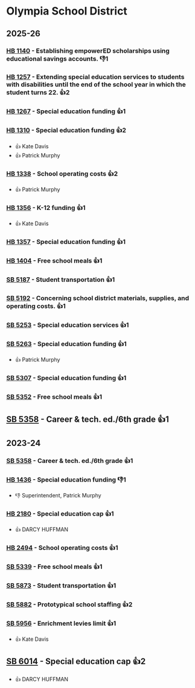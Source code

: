# Olympia School District
## 2025-26

### [HB 1140](/bill/2025-26/hb/1140/) - Establishing empowerED scholarships using educational savings accounts.  👎1 

### [HB 1257](/bill/2025-26/hb/1257/) - Extending special education services to students with disabilities until the end of the school year in which the student turns 22. 👍2  

### [HB 1267](/bill/2025-26/hb/1267/) - Special education funding 👍1  

### [HB 1310](/bill/2025-26/hb/1310/) - Special education funding 👍2  
* 👍 Kate Davis
* 👍 Patrick Murphy

### [HB 1338](/bill/2025-26/hb/1338/) - School operating costs 👍2  
* 👍 Patrick Murphy

### [HB 1356](/bill/2025-26/hb/1356/) - K-12 funding 👍1  
* 👍 Kate Davis

### [HB 1357](/bill/2025-26/hb/1357/) - Special education funding 👍1  

### [HB 1404](/bill/2025-26/hb/1404/) - Free school meals 👍1  

### [SB 5187](/bill/2025-26/sb/5187/) - Student transportation 👍1  

### [SB 5192](/bill/2025-26/sb/5192/) - Concerning school district materials, supplies, and operating costs. 👍1  

### [SB 5253](/bill/2025-26/sb/5253/) - Special education services 👍1  

### [SB 5263](/bill/2025-26/sb/5263/) - Special education funding 👍1  
* 👍 Patrick Murphy

### [SB 5307](/bill/2025-26/sb/5307/) - Special education funding 👍1  

### [SB 5352](/bill/2025-26/sb/5352/) - Free school meals 👍1  

## [SB 5358](/bill/2025-26/sb/5358/) - Career & tech. ed./6th grade 👍1  

## 2023-24

### [SB 5358](/bill/2023-24/sb/5358/) - Career & tech. ed./6th grade 👍1  

### [HB 1436](/bill/2023-24/hb/1436/) - Special education funding  👎1 
* 👎 Superintendent, Patrick Murphy

### [HB 2180](/bill/2023-24/hb/2180/) - Special education cap 👍1  
* 👍 DARCY HUFFMAN

### [HB 2494](/bill/2023-24/hb/2494/) - School operating costs 👍1  

### [SB 5339](/bill/2023-24/sb/5339/) - Free school meals 👍1  

### [SB 5873](/bill/2023-24/sb/5873/) - Student transportation 👍1  

### [SB 5882](/bill/2023-24/sb/5882/) - Prototypical school staffing 👍2  

### [SB 5956](/bill/2023-24/sb/5956/) - Enrichment levies limit 👍1  
* 👍 Kate Davis

## [SB 6014](/bill/2023-24/sb/6014/) - Special education cap 👍2  
* 👍 DARCY HUFFMAN
